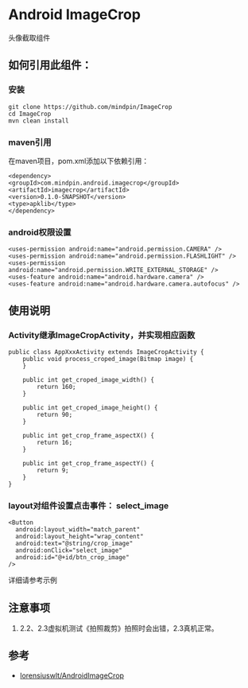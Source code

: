Android ImageCrop
===========
头像截取组件

## 如何引用此组件：
### 安装
```
git clone https://github.com/mindpin/ImageCrop
cd ImageCrop
mvn clean install
```

### maven引用
在maven项目，pom.xml添加以下依赖引用：

```
<dependency>
<groupId>com.mindpin.android.imagecrop</groupId>
<artifactId>imagecrop</artifactId>
<version>0.1.0-SNAPSHOT</version>
<type>apklib</type>
</dependency>
```

### android权限设置
```
<uses-permission android:name="android.permission.CAMERA" />
<uses-permission android:name="android.permission.FLASHLIGHT" />
<uses-permission android:name="android.permission.WRITE_EXTERNAL_STORAGE" />
<uses-feature android:name="android.hardware.camera" />
<uses-feature android:name="android.hardware.camera.autofocus" />
```

## 使用说明
### Activity继承ImageCropActivity，并实现相应函数
```
public class AppXxxActivity extends ImageCropActivity {
    public void process_croped_image(Bitmap image) {
    }

    public int get_croped_image_width() {
        return 160;
    }

    public int get_croped_image_height() {
        return 90;
    }

    public int get_crop_frame_aspectX() {
        return 16;
    }

    public int get_crop_frame_aspectY() {
        return 9;
    }
}
```

### layout对组件设置点击事件： select_image
```
<Button
  android:layout_width="match_parent"
  android:layout_height="wrap_content"
  android:text="@string/crop_image"
  android:onClick="select_image"
  android:id="@+id/btn_crop_image"
/>
```

详细请参考示例

## 注意事项
1. 2.2、2.3虚拟机测试《拍照裁剪》拍照时会出错，2.3真机正常。

## 参考
* [lorensiuswlt/AndroidImageCrop][1]

[1]: https://github.com/lorensiuswlt/AndroidImageCrop
